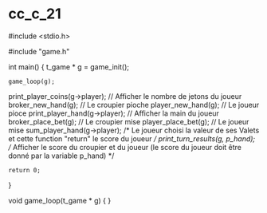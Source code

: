# cc_c_21
#include <stdio.h>

#include "game.h"

int main()
{
    t_game * g = game_init();

    game_loop(g);

print_player_coins(g->player); // Afficher le nombre de jetons du joueur
broker_new_hand(g); // Le croupier pioche
player_new_hand(g); // Le joueur pioce
print_player_hand(g->player); // Afficher la main du joueur
broker_place_bet(g); // Le croupier mise
player_place_bet(g); // Le joueur mise
sum_player_hand(g->player); /* Le joueur choisi la valeur de ses Valets
 et cette function "return" le score du joueur */
print_turn_results(g, p_hand); /* Afficher le score du croupier et du joueur
 (le score du joueur doit être donné par la
 variable p_hand) */

    return 0;
}

void game_loop(t_game * g)
{
}